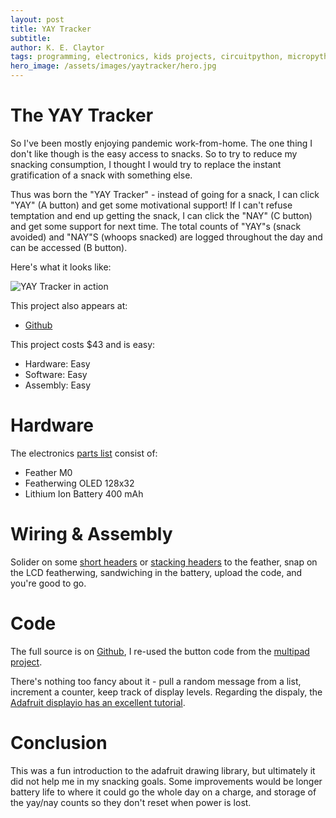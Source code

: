 ```yaml
---
layout: post
title: YAY Tracker
subtitle:
author: K. E. Claytor
tags: programming, electronics, kids projects, circuitpython, micropython, python, project, easy, diy, improvement, time tracking
hero_image: /assets/images/yaytracker/hero.jpg
---
```


# The YAY Tracker

So I've been mostly enjoying pandemic work-from-home.
The one thing I don't like though is the easy access to snacks.
So to try to reduce my snacking consumption, I thought I would try to replace the instant gratification of a snack with something else.

Thus was born the "YAY Tracker" - instead of going for a snack, I can click "YAY" (A button) and get some motivational support!
If I can't refuse temptation and end up getting the snack, I can click the "NAY" (C button) and get some support for next time.
The total counts of "YAY"s (snack avoided) and "NAY"S (whoops snacked) are logged throughout the day and can be accessed (B button).

Here's what it looks like:

![YAY Tracker in action](/assets/images/yaytracker/yaytracker.gif)

This project also appears at:
- [Github](https://github.com/KEClaytor/YAYTracker)

This project costs $43 and is easy:
- Hardware: Easy
- Software: Easy
- Assembly: Easy

# Hardware

The electronics [parts list](http://www.adafruit.com/wishlists/510219) consist of:
- Feather M0
- Featherwing OLED 128x32
- Lithium Ion Battery 400 mAh

# Wiring & Assembly

Solider on some [short headers](https://www.adafruit.com/product/2940) or [stacking headers](https://www.adafruit.com/product/2830) to the feather, snap on the LCD featherwing, sandwiching in the battery, upload the code, and you're good to go.

# Code

The full source is on [Github](https://github.com/KEClaytor/YAYTracker), I re-used the button code from the [multipad project](https://github.com/KEClaytor/multi-pad).

There's nothing too fancy about it - pull a random message from a list, increment a counter, keep track of display levels.
Regarding the dispaly, the [Adafruit displayio has an excellent tutorial](https://learn.adafruit.com/circuitpython-display-support-using-displayio/introduction).

# Conclusion

This was a fun introduction to the adafruit drawing library, but ultimately it did not help me in my snacking goals.
Some improvements would be longer battery life to where it could go the whole day on a charge, and storage of the yay/nay counts so they don't reset when power is lost.
